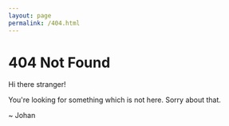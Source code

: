 ```yaml
---
layout: page
permalink: /404.html
---
```


# 404 Not Found

Hi there stranger!

You're looking for something which is not here.
Sorry about that.

~ Johan